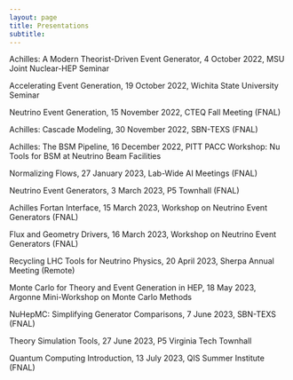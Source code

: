 ```yaml
---
layout: page
title: Presentations
subtitle: 
---
```


  Achilles: A Modern Theorist-Driven Event Generator, 4 October 2022, MSU Joint Nuclear-HEP Seminar

  Accelerating Event Generation, 19 October 2022, Wichita State University Seminar

  Neutrino Event Generation, 15 November 2022, CTEQ Fall Meeting (FNAL)

  Achilles: Cascade Modeling, 30 November 2022, SBN-TEXS (FNAL)

  Achilles: The BSM Pipeline, 16 December 2022, PITT PACC Workshop: Nu Tools for BSM at Neutrino Beam Facilities

  Normalizing Flows, 27 January 2023, Lab-Wide AI Meetings (FNAL)

  Neutrino Event Generators, 3 March 2023, P5 Townhall (FNAL)

  Achilles Fortan Interface, 15 March 2023, Workshop on Neutrino Event Generators (FNAL)

  Flux and Geometry Drivers, 16 March 2023, Workshop on Neutrino Event Generators (FNAL)

  Recycling LHC Tools for Neutrino Physics, 20 April 2023, Sherpa Annual Meeting (Remote)

  Monte Carlo for Theory and Event Generation in HEP, 18 May 2023, Argonne Mini-Workshop on Monte Carlo Methods

  NuHepMC: Simplifying Generator Comparisons, 7 June 2023, SBN-TEXS (FNAL)

  Theory Simulation Tools, 27 June 2023, P5 Virginia Tech Townhall

  Quantum Computing Introduction, 13 July 2023, QIS Summer Institute (FNAL)

